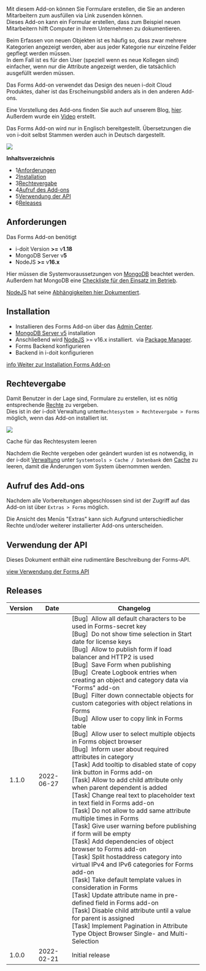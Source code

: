 Mit diesem Add-on können Sie Formulare erstellen, die Sie an anderen Mitarbeitern zum ausfüllen via Link zusenden können.  
Dieses Add-on kann ein Formular erstellen, dass zum Beispiel neuen Mitarbeitern hilft Computer in Ihrem Unternehmen zu dokumentieren.

Beim Erfassen von neuen Objekten ist es häufig so, dass zwar mehrere Kategorien angezeigt werden, aber aus jeder Kategorie nur einzelne Felder gepflegt werden müssen.  
In dem Fall ist es für den User (speziell wenn es neue Kollegen sind) einfacher, wenn nur die Attribute angezeigt werden, die tatsächlich ausgefüllt werden müssen.

Das Forms Add-on verwendet das Design des neuen i-doit Cloud Produktes, daher ist das Erscheinungsbild anders als in den anderen Add-ons.

  

Eine Vorstellung des Add-ons finden Sie auch auf unserem Blog, [hier](https://www.i-doit.com/blog/das-neue-i-doit-pro-forms-add-on/). Außerdem wurde ein [Video](https://www.youtube.com/watch?v=3jpzrK_cR0M) erstellt.

Das Forms Add-on wird nur in Englisch bereitgestellt. Übersetzungen die von i-doit selbst Stammen werden auch in Deutsch dargestellt.

  

![](/download/attachments/117800992/Forms.png?version=1&modificationDate=1644393717343&api=v2&effects=drop-shadow)

  

**Inhaltsverzeichnis**

*   1[Anforderungen](#Forms-Anforderungen)
*   2[Installation](#Forms-Installation)
*   3[Rechtevergabe](#Forms-Rechtevergabe)
*   4[Aufruf des Add-ons](#Forms-AufrufdesAdd-ons)
*   5[Verwendung der API](#Forms-VerwendungderAPI)
*   6[Releases](#Forms-Releases)

Anforderungen
-------------

Das Forms Add-on benötigt

*   i-doit Version **\>=** v**1.18**
*   MongoDB Server v**5**
*   NodeJS **\>=** v**16.x**  
    

Hier müssen die Systemvoraussetzungen von [MongoDB](https://docs.mongodb.com/manual/administration/production-notes/#mongodb-binaries) beachtet werden.  
Außerdem hat MongoDB eine [Checkliste für den Einsatz im Betrieb](https://docs.mongodb.com/manual/administration/production-checklist-operations/#operations-checklist).

[NodeJS](https://nodejs.org/en/download/current/) hat seine [Abhängigkeiten hier Dokumentiert](https://nodejs.org/en/docs/meta/topics/dependencies/).  

Installation
------------

*   Installieren des Forms Add-on über das [Admin Center](https://kb.i-doit.com/display/de/Admin+Center).
*   [MongoDB Server v5](https://docs.mongodb.com/manual/installation/) installation
*   Anschließend wird [NodeJS](https://nodejs.org/en/download/current/) >= v16.x installiert.  via [Package Manager](https://nodejs.org/en/download/package-manager/).
*   Forms Backend konfigurieren
*   Backend in i-doit konfigurieren

[info Weiter zur Installation Forms Add-on](/display/de/Installation+Forms+Add-on)

Rechtevergabe
-------------

Damit Benutzer in der Lage sind, Formulare zu erstellen, ist es nötig entsprechende [Rechte](/display/de/Rechteverwaltung) zu vergeben.  
Dies ist in der i-doit Verwaltung unter`Rechtesystem > Rechtevergabe > Forms` möglich, wenn das Add-on installiert ist.

![](/download/attachments/117800992/image2022-2-8_14-40-47.png?version=1&modificationDate=1644327647963&api=v2&effects=drop-shadow)

Cache für das Rechtesystem leeren

Nachdem die Rechte vergeben oder geändert wurden ist es notwendig, in der i-doit [Verwaltung](/display/de/Verwaltung) unter `Systemtools > Cache / Datenbank` den [Cache](/display/de/Systemtools) zu leeren, damit die Änderungen vom System übernommen werden.

Aufruf des Add-ons
------------------

Nachdem alle Vorbereitungen abgeschlossen sind ist der Zugriff auf das Add-on ist über `Extras > Forms` möglich.

Die Ansicht des Menüs "Extras" kann sich Aufgrund unterschiedlicher Rechte und/oder weiterer installierter Add-ons unterscheiden.

Verwendung der API
------------------

Dieses Dokument enthält eine rudimentäre Beschreibung der Forms-API.

[view Verwendung der Forms API](/display/de/Verwendung+der+Forms+API)

Releases
--------

| Version | Date | Changelog |
| --- | --- | --- |
| 1.1.0 | 2022-06-27 | \[Bug\]  Allow all default characters to be used in Forms-secret key  <br>\[Bug\]  Do not show time selection in Start date for license keys  <br>\[Bug\]  Allow to publish form if load balancer and HTTP2 is used  <br>\[Bug\]  Save Form when publishing  <br>\[Bug\]  Create Logbook entries when creating an object and category data via "Forms" add-on  <br>\[Bug\]  Filter down connectable objects for custom categories with object relations in Forms  <br>\[Bug\]  Allow user to copy link in Forms table  <br>\[Bug\]  Allow user to select multiple objects in Forms object browser  <br>\[Bug\]  Inform user about required attributes in category  <br>\[Task\] Add tooltip to disabled state of copy link button in Forms add-on  <br>\[Task\] Allow to add child attribute only when parent dependent is added  <br>\[Task\] Change real text to placeholder text in text field in Forms add-on  <br>\[Task\] Do not allow to add same attribute multiple times in Forms  <br>\[Task\] Give user warning before publishing if form will be empty  <br>\[Task\] Add dependencies of object browser to Forms add-on  <br>\[Task\] Split hostaddress category into virtual IPv4 and IPv6 categories for Forms add-on  <br>\[Task\] Take default template values in consideration in Forms  <br>\[Task\] Update attribute name in pre-defined field in Forms add-on  <br>\[Task\] Disable child attribute until a value for parent is assigned  <br>\[Task\] Implement Pagination in Attribute Type Object Browser Single- and Multi-Selection |
| 1.0.0 | 2022-02-21 | Initial release |
